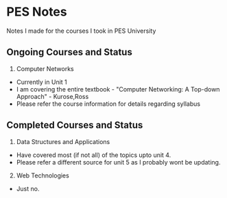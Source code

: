 # PES Notes
Notes I made for the courses I took in PES University

## Ongoing Courses and Status
1. Computer Networks
  - Currently in Unit 1
  - I am covering the entire textbook - "Computer Networking: A Top-down Approach" - Kurose,Ross
  - Please refer the course information for details regarding syllabus

## Completed Courses and Status
1. Data Structures and Applications 
  - Have covered most (if not all) of the topics upto unit 4.
  - Please refer a different source for unit 5 as I probably wont be updating.

2. Web Technologies
  - Just no.
  
